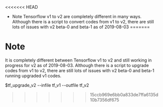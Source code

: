 <<<<<<< HEAD
* Note
Tensorflow v1 to v2 are completely different in many ways. Although there is a script to convert codes from v1 to v2, there are still lots of issues with v2 beta-0 and beta-1 as of 2019-08-03
=======
# Note
It is completely different between Tensorflow v1 to v2 and still working in progress for v2 as of 2019-08-03. Although there is a script to upgrade codes from v1 to v2, there are still lots of issues with v2 beta-0 and beta-1 running upgraded v1 codes.

$tf_upgrade_v2 --infile tf_v1 --outfile tf_v2
>>>>>>> 15ccb969e6bb0a833de7ffa6135d10b7356df675
